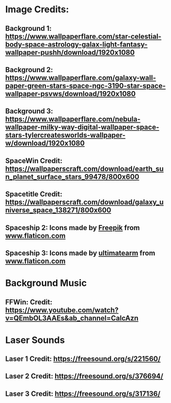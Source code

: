 # Image Credits:
## Background 1: https://www.wallpaperflare.com/star-celestial-body-space-astrology-galax-light-fantasy-wallpaper-pushh/download/1920x1080
## Background 2: https://www.wallpaperflare.com/galaxy-wall-paper-green-stars-space-ngc-3190-star-space-wallpaper-psvws/download/1920x1080
## Background 3: https://www.wallpaperflare.com/nebula-wallpaper-milky-way-digital-wallpaper-space-stars-tylercreatesworlds-wallpaper-w/download/1920x1080
## SpaceWin Credit: https://wallpaperscraft.com/download/earth_sun_planet_surface_stars_99478/800x600
## Spacetitle Credit: https://wallpaperscraft.com/download/galaxy_universe_space_138271/800x600
## Spaceship 2: Icons made by <a href="https://www.flaticon.com/authors/freepik" title="Freepik">Freepik</a> from <a href="https://www.flaticon.com/" title="Flaticon"> www.flaticon.com</a>
## Spaceship 3: Icons made by <a href="https://www.flaticon.com/free-icon/spaceship_2362082?term=spaceship&page=2&position=26" title="ultimatearm">ultimatearm</a> from <a href="https://www.flaticon.com/" title="Flaticon"> www.flaticon.com</a>

# Background Music
## FFWin: Credit: https://www.youtube.com/watch?v=QEmbOL3AAEs&ab_channel=CalcAzn

# Laser Sounds 
## Laser 1 Credit: https://freesound.org/s/221560/
## Laser 2 Credit: https://freesound.org/s/376694/
## Laser 3 Credit: https://freesound.org/s/317136/
